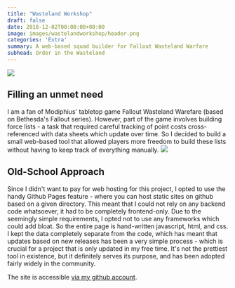 ```yaml
---
title: "Wasteland Workshop"
draft: false
date: 2018-12-02T00:00:00+00:00
image: images/wastelandworkshop/header.png
categories: 'Extra'
summary: A web-based squad builder for Fallout Wasteland Warfare
subhead: Order in the Wasteland
---
```

![](../../images/wastelandworkshop/survivor.png)
## Filling an unmet need
I am a fan of Modiphius' tabletop game Fallout Wasteland Warefare (based on Bethesda's Fallout series). However, part of the game involves building force lists - a task that required careful tracking of point costs cross-referenced with data sheets which update over time. So I decided to build a small web-based tool that allowed players more freedom to build these lists without having to keep track of everything manually.
![](../../images/wastelandworkshop/scavver.png)
## Old-School Approach
Since I didn't want to pay for web hosting for this project, I opted to use the handy Github Pages feature - where you can host static sites on github based on a given directory. This meant that I could not rely on any backend code whatsoever, it had to be completely frontend-only. Due to the seemingly simple requirements, I opted not to use any frameworks which could add bloat. So the entire page is hand-written javascript, html, and css. I kept the data completely separate from the code, which has meant that updates based on new releases has been a very simple process - which is crucial for a project that is only updated in my free time. It's not the prettiest tool in existence, but it definitely serves its purpose, and has been adopted fairly widely in the community.

The site is accessible [via my github account](https://achapin.github.io/wastelandworkshop).